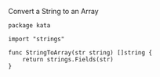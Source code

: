 Convert a String to an Array

    package kata
    
    import "strings"
    
    func StringToArray(str string) []string {
        return strings.Fields(str)
    }
